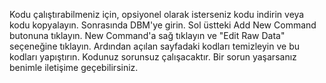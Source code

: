 Kodu çalıştırabilmeniz için, opsiyonel olarak isterseniz kodu indirin veya kodu kopyalayın. 
Sonrasında DBM'ye girin. 
Sol üstteki Add New Command butonuna tıklayın. 
New Command'a sağ tıklayın ve "Edit Raw Data" seçeneğine tıklayın.
Ardından açılan sayfadaki kodları temizleyin ve bu kodları yapıştırın.
Kodunuz sorunsuz çalışacaktır. Bir sorun yaşarsanız benimle iletişime geçebilirsiniz.
